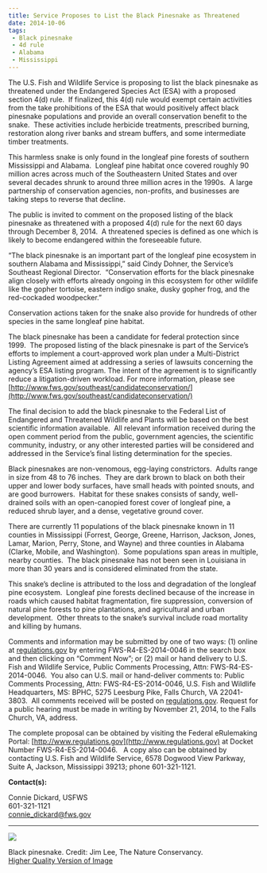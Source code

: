 ```yaml
---
title: Service Proposes to List the Black Pinesnake as Threatened
date: 2014-10-06
tags:
 - Black pinesnake
 - 4d rule
 - Alabama
 - Mississippi
---
```


The U.S. Fish and Wildlife Service is proposing to list the black pinesnake as threatened under the Endangered Species Act (ESA) with a proposed section 4(d) rule.  If finalized, this 4(d) rule would exempt certain activities from the take prohibitions of the ESA that would positively affect black pinesnake populations and provide an overall conservation benefit to the snake.  These activities include herbicide treatments, prescribed burning, restoration along river banks and stream buffers, and some intermediate timber treatments.

This harmless snake is only found in the longleaf pine forests of southern Mississippi and Alabama.  Longleaf pine habitat once covered roughly 90 million acres across much of the Southeastern United States and over several decades shrunk to around three million acres in the 1990s.  A large partnership of conservation agencies, non-profits, and businesses are taking steps to reverse that decline.

The public is invited to comment on the proposed listing of the black pinesnake as threatened with a proposed 4(d) rule for the next 60 days through December 8, 2014.  A threatened species is defined as one which is likely to become endangered within the foreseeable future.

“The black pinesnake is an important part of the longleaf pine ecosystem in southern Alabama and Mississippi,” said Cindy Dohner, the Service’s Southeast Regional Director.  “Conservation efforts for the black pinesnake align closely with efforts already ongoing in this ecosystem for other wildlife like the gopher tortoise, eastern indigo snake, dusky gopher frog, and the red-cockaded woodpecker.”

Conservation actions taken for the snake also provide for hundreds of other species in the same longleaf pine habitat.

The black pinesnake has been a candidate for federal protection since 1999.  The proposed listing of the black pinesnake is part of the Service’s efforts to implement a court-approved work plan under a Multi-District Listing Agreement aimed at addressing a series of lawsuits concerning the agency’s ESA listing program. The intent of the agreement is to significantly reduce a litigation-driven workload. For more information, please see [http://www.fws.gov/southeast/candidateconservation/](http://www.fws.gov/southeast/candidateconservation/)

The final decision to add the black pinesnake to the Federal List of Endangered and Threatened Wildlife and Plants will be based on the best scientific information available.  All relevant information received during the open comment period from the public, government agencies, the scientific community, industry, or any other interested parties will be considered and addressed in the Service’s final listing determination for the species.

Black pinesnakes are non-venomous, egg-laying constrictors.  Adults range in size from 48 to 76 inches.  They are dark brown to black on both their upper and lower body surfaces, have small heads with pointed snouts, and are good burrowers.  Habitat for these snakes consists of sandy, well-drained soils with an open-canopied forest cover of longleaf pine, a reduced shrub layer, and a dense, vegetative ground cover.

There are currently 11 populations of the black pinesnake known in 11 counties in Mississippi (Forrest, George, Greene, Harrison, Jackson, Jones, Lamar, Marion, Perry, Stone, and Wayne) and three counties in Alabama (Clarke, Mobile, and Washington).  Some populations span areas in multiple, nearby counties.  The black pinesnake has not been seen in Louisiana in more than 30 years and is considered eliminated from the state.

This snake’s decline is attributed to the loss and degradation of the longleaf pine ecosystem.  Longleaf pine forests declined because of the increase in roads which caused habitat fragmentation, fire suppression, conversion of natural pine forests to pine plantations, and agricultural and urban development.  Other threats to the snake’s survival include road mortality and killing by humans.

Comments and information may be submitted by one of two ways: (1) online at [regulations.gov](http://www.regulations.gov) by entering FWS-R4-ES-2014-0046 in the search box and then clicking on “Comment Now”; or (2) mail or hand delivery to U.S. Fish and Wildlife Service, Public Comments Processing, Attn: FWS-R4-ES-2014-0046\.  You also can U.S. mail or hand-deliver comments to: Public Comments Processing, Attn: FWS-R4-ES-2014-0046, U.S. Fish and Wildlife Headquarters, MS: BPHC, 5275 Leesburg Pike, Falls Church, VA 22041-3803.  All comments received will be posted on [regulations.gov](http://regulations.gov). Request for a public hearing must be made in writing by November 21, 2014, to the Falls Church, VA, address.

The complete proposal can be obtained by visiting the Federal eRulemaking Portal: [http://www.regulations.gov](http://www.regulations.gov) at Docket Number FWS-R4-ES-2014-0046.   A copy also can be obtained by contacting U.S. Fish and Wildlife Service, 6578 Dogwood View Parkway, Suite A, Jackson, Mississippi 39213; phone 601-321-1121.

**Contact(s):**  

Connie Dickard, USFWS  
601-321-1121  
[connie_dickard@fws.gov](mailto:connie_dickard@fws.gov)

* * *

![](images/newsUploads/newsThumbs/newsImageThumbE5FE3633-D5B5-10D9-D75DA2EDCFEBE8AC.jpg)

Black pinesnake. Credit: Jim Lee, The Nature Conservancy.  
[Higher Quality Version of Image](https://www.flickr.com/photos/usfwssoutheast/15273395750/)

